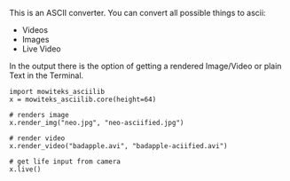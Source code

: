 This is an ASCII converter.
You can convert all possible things to ascii:
  - Videos
  - Images
  - Live Video
  
In the output there is the option of getting a rendered 
Image/Video or plain Text in the Terminal.


```
import mowiteks_asciilib
x = mowiteks_asciilib.core(height=64)

# renders image
x.render_img("neo.jpg", "neo-asciified.jpg")

# render video
x.render_video("badapple.avi", "badapple-aciified.avi")

# get life input from camera
x.live()
```
